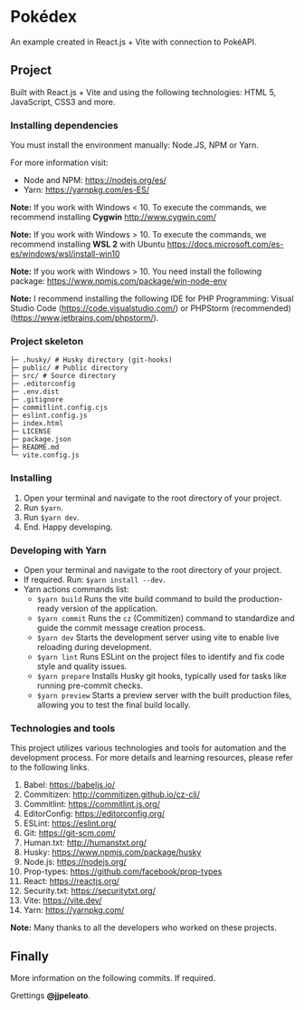# Pokédex

An example created in React.js + Vite with connection to PokéAPI.

## Project

Built with React.js + Vite and using the following technologies: HTML 5, JavaScript, CSS3 and more.

### Installing dependencies

You must install the environment manually: Node.JS, NPM or Yarn.

For more information visit:

- Node and NPM: https://nodejs.org/es/
- Yarn: https://yarnpkg.com/es-ES/

**Note:** If you work with Windows < 10. To execute the commands, we recommend installing **Cygwin** http://www.cygwin.com/

**Note:** If you work with Windows > 10. To execute the commands, we recommend installing **WSL 2** with Ubuntu https://docs.microsoft.com/es-es/windows/wsl/install-win10

**Note:** If you work with Windows > 10. You need install the following package: https://www.npmjs.com/package/win-node-env

**Note:** I recommend installing the following IDE for PHP Programming: Visual Studio Code (https://code.visualstudio.com/) or PHPStorm (recommended) (https://www.jetbrains.com/phpstorm/).

### Project skeleton

```
├─ .husky/ # Husky directory (git-hooks)
├─ public/ # Public directory
├─ src/ # Source directory
├─ .editorconfig
├─ .env.dist
├─ .gitignore
├─ commitlint.config.cjs
├─ eslint.config.js
├─ index.html
├─ LICENSE
├─ package.json
├─ README.md
└─ vite.config.js
```

### Installing

1. Open your terminal and navigate to the root directory of your project.
2. Run `$yarn`.
3. Run `$yarn dev`.
4. End. Happy developing.

### Developing with Yarn

- Open your terminal and navigate to the root directory of your project.
- If required. Run: `$yarn install --dev`.
- Yarn actions commands list:
  - `$yarn build` Runs the vite build command to build the production-ready version of the application.
  - `$yarn commit` Runs the `cz` (Commitizen) command to standardize and guide the commit message creation process.
  - `$yarn dev` Starts the development server using vite to enable live reloading during development.
  - `$yarn lint` Runs ESLint on the project files to identify and fix code style and quality issues.
  - `$yarn prepare` Installs Husky git hooks, typically used for tasks like running pre-commit checks.
  - `$yarn preview` Starts a preview server with the built production files, allowing you to test the final build locally.

### Technologies and tools

This project utilizes various technologies and tools for automation and the development process. For more details and learning resources, please refer to the following links.

1. Babel: https://babeljs.io/
2. Commitizen: http://commitizen.github.io/cz-cli/
3. Commitlint: https://commitlint.js.org/
4. EditorConfig: https://editorconfig.org/
5. ESLint: https://eslint.org/
6. Git: https://git-scm.com/
7. Human.txt: http://humanstxt.org/
8. Husky: https://www.npmjs.com/package/husky
9. Node.js: https://nodejs.org/
10. Prop-types: https://github.com/facebook/prop-types
11. React: https://reactjs.org/
12. Security.txt: https://securitytxt.org/
13. Vite: https://vite.dev/
14. Yarn: https://yarnpkg.com/

**Note:** Many thanks to all the developers who worked on these projects.

## Finally

More information on the following commits. If required.

Grettings **@jjpeleato**.
